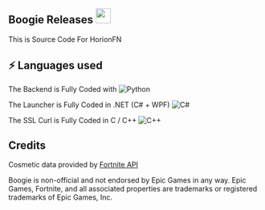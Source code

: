 ## Boogie Releases <img src="https://raw.githubusercontent.com/ilovekids2/ilovekids2/master/wave.gif" width="30px">
This is Source Code For HorionFN

## ⚡ Languages used
The Backend is Fully Coded with
![Python](https://img.shields.io/badge/-Python-black?style=flat-square&logo=Python)

The Launcher is Fully Coded in .NET (C# + WPF)
![C#](https://img.shields.io/badge/C%23-.NET-blue)

The SSL Curl is Fully Coded in C / C++
![C++](https://img.shields.io/badge/C-C%2B%2B-blue)


## Credits                                                                                                                          
Cosmetic data provided by [Fortnite API](https://fortnite-api.com/)




Boogie is non-official and not endorsed by Epic Games in any way.
Epic Games, Fortnite, and all associated properties are trademarks or registered trademarks of Epic Games, Inc.
